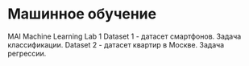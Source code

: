 # Машинное обучение
MAI Machine Learning Lab 1
Dataset 1 - датасет смартфонов. Задача классификации.
Dataset 2 - датасет квартир в Москве. Задача регрессии.
